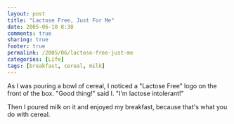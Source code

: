 ```yaml
---
layout: post
title: "Lactose Free, Just For Me"
date: 2005-06-10 8:38
comments: true
sharing: true
footer: true
permalink: /2005/06/lactose-free-just-me
categories: [Life]
tags: [breakfast, cereal, milk]
---
```

As I was pouring a bowl of cereal, I noticed a "Lactose Free" logo on the front of the box.  "Good thing!" said I.  "I'm lactose intolerant!"

Then I poured milk on it and enjoyed my breakfast, because that's what you do with cereal.

